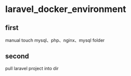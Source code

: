 # laravel_docker_environment

## first
manual touch mysql、php、nginx、mysql folder 

## second
pull laravel project into dir
